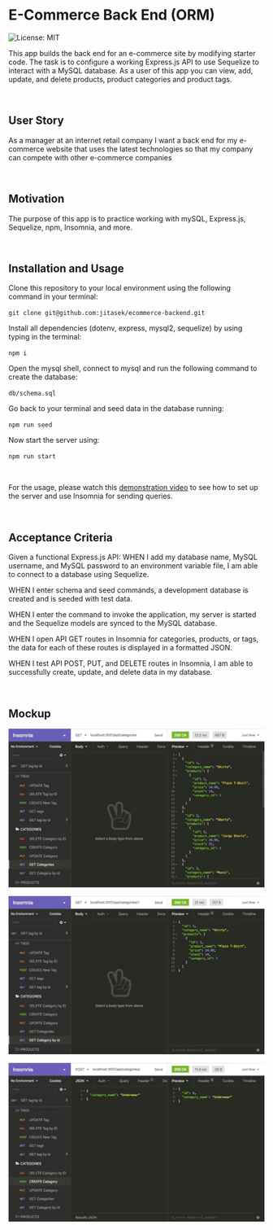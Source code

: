 # E-Commerce Back End (ORM)

![License: MIT](https://img.shields.io/badge/License-MIT-yellow.svg)
<br>

This app builds the back end for an e-commerce site by modifying starter code. The task is to configure a working Express.js API to use Sequelize to interact with a MySQL database.
As a user of this app you can view, add, update, and delete products, product categories and product tags.

<br>

## User Story

As a manager at an internet retail company
I want a back end for my e-commerce website that uses the latest technologies so that my company can compete with other e-commerce companies

<br>

## Motivation

The purpose of this app is to practice working with mySQL, Express.js, Sequelize, npm, Insomnia, and more.

<br>

## Installation and Usage

Clone this repository to your local environment using the following command in your terminal:

`git clone git@github.com:jitasek/ecommerce-backend.git`

Install all dependencies (dotenv, express, mysql2, sequelize) by using typing in the terminal:

`npm i`

Open the mysql shell, connect to mysql and run the following command to create the database:

`db/schema.sql`

Go back to your terminal and seed data in the database running:

`npm run seed`

Now start the server using:

`npm run start`

<br>

For the usage, please watch this [demonstration video](https://watch.screencastify.com/v/TwLqKCMX8miLeLj6fcTI) to see how to set up the server and use Insomnia for sending queries.

<br>

## Acceptance Criteria

Given a functional Express.js API:
WHEN I add my database name, MySQL username, and MySQL password to an environment variable file, I am able to connect to a database using Sequelize.

WHEN I enter schema and seed commands, a development database is created and is seeded with test data.

WHEN I enter the command to invoke the application, my server is started and the Sequelize models are synced to the MySQL database.

WHEN I open API GET routes in Insomnia for categories, products, or tags, the data for each of these routes is displayed in a formatted JSON.

WHEN I test API POST, PUT, and DELETE routes in Insomnia, I am able to successfully create, update, and delete data in my database.

<br>

## Mockup

![Image](./images/13-orm-demo-01.gif)

![Image](./images/13-orm-demo-02.gif)

![Image](./images/13-orm-demo-03.gif)
